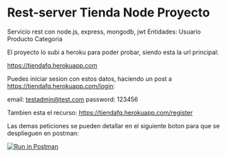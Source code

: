 # Rest-server Tienda Node Proyecto
Servicio rest con node.js, express, mongodb, jwt
Entidades: 
Usuario
Producto
Categoria

El proyecto lo subi a heroku para poder probar, siendo esta la url principal:

https://tiendafq.herokuapp.com

Puedes iniciar sesion con estos datos, haciendo un post a https://tiendafq.herokuapp.com/login:

email: testadmin@test.com
password: 123456

Tambien esta el recurso:
https://tiendafq.herokuapp.com/register

Las demas peticiones se pueden detallar en el siguiente boton para que se desplieguen en postman:

[![Run in Postman](https://run.pstmn.io/button.svg)](https://app.getpostman.com/run-collection/43fde40250c1bb5dfb29)
